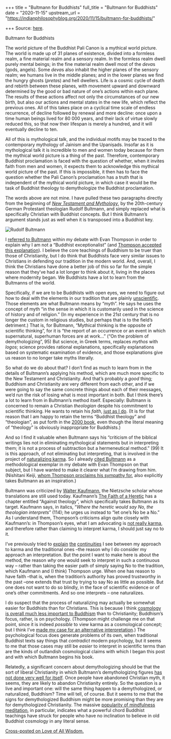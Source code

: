 +++
title = "Bultmann for Buddhists"
full_title = "Bultmann for Buddhists"
date = "2020-11-15"
upstream_url = "https://indianphilosophyblog.org/2020/11/15/bultmann-for-buddhists/"

+++
Source: [here](https://indianphilosophyblog.org/2020/11/15/bultmann-for-buddhists/).

Bultmann for Buddhists

The world picture of the Buddhist Pali Canon is a mythical world
picture. The world is made up of 31 planes of existence, divided into a
formless realm, a fine material realm and a sensory realm. In the
formless realm dwell purely mental beings; in the fine material realm
dwell most of the *deva*s (gods, angels). Some *deva*s also inhabit the
higher planes of the sensory realm; we humans live in the middle planes;
and in the lower planes we find the hungry ghosts (*preta*s) and hell
dwellers. Life is a cosmic cycle of death and rebirth between these
planes, with movement upward and downward determined by the good or bad
nature of one’s actions within each plane. The results of these actions
affect not only the circumstances of our new birth, but also our actions
and mental states in the new life, which reflect the previous ones. All
of this takes place on a cyclical time scale of endless recurrence, of
decline followed by renewal and more decline: once upon a time human
beings lived for 80 000 years, and their lack of virtue slowly reduced
this, so that now their lifespan is merely a hundred, and it will
eventually decline to ten.

All of this is mythological talk, and the individual motifs may be
traced to the contemporary mythology of Jainism and the Upaniṣads.
Insofar as it is mythological talk it is incredible to men and women
today because for them the mythical world picture is a thing of the
past. Therefore, contemporary Buddhist proclamation is faced with the
question of whether, when it invites faith from men and women, it
expects them to acknowledge this mythical world picture of the past. If
this is impossible, it then has to face the question whether the Pali
Canon’s proclamation has a truth that is independent of the mythical
world picture, in which case it would be the task of Buddhist theology
to demythologize the Buddhist proclamation.

The words above are not mine. I have pulled these two paragraphs
directly from the beginning of *[New Testament and
Mythology](https://www.amazon.com/New-Testament-Mythology-Rudolf-Bultmann/dp/0800624424)*,
by the 20th-century German Protestant theologian Rudolf Bultmann, and
simply replaced what is specifically Christian with Buddhist concepts.
But I think Bultmann’s argument stands just as well when it is
transposed into a Buddhist key.

![Rudolf
Bultmann](https://upload.wikimedia.org/wikipedia/commons/a/a0/Rudolf_Bultmann_Portrait.jpg)

I [referred to
Bultmann](http://loveofallwisdom.com/blog/2020/05/naturalizing-buddhism-and-other-traditions/)
within my debate with Evan Thompson in order to explain why I am not a
“Buddhist exceptionalist” (and [Thompson accepted this
explanation](http://indianphilosophyblog.org/2020/06/09/cherry-picking-the-bodhi-tree-a-response-to-lele-guest-post-by-evan-thompson/)).
I believe the core teachings of Buddhism to be truer than those of
Christianity, but I do think that Buddhists face very similar issues to
Christians in defending our tradition in the modern world. And, overall,
I think the Christians have done a better job of this so far for the
simple reason that they’ve had a lot longer to think about it, living in
the places where modernity began. We Buddhists have a lot to learn from
the Bultmanns of the world.

Specifically, if we are to be Buddhists with open eyes, we need to
figure out how to deal with the elements in our tradition that are
plainly
[unscientific](http://loveofallwisdom.com/blog/2010/10/from-supernatural-to-unscientific/).
Those elements are what Bultmann means by “myth”. He says he uses the
concept of myth “in the sense in which it is customarily used in the
science of history and of religion.” (In my experience in the 21st
century that is no longer the custom in religious studies, but perhaps
that is to the field’s detriment.) That is, for Bultmann, “Mythical
thinking is the opposite of scientific thinking”, for it is “the report
of an occurrence or an event in which supernatural, superhuman forces
are at work…” (“On the problem of demythologizing”, 95) But science, in
Greek terms, replaces *mythos* with *logos*; science provides rational
explanations, specifically explanations based on systematic examination
of evidence, and those explanations give us reason to no longer take
myths literally.

So what do we do about that? I don’t find as much to learn from in the
details of Bultmann’s applying his method, which are much more specific
to the New Testament and Christianity. And that’s probably a *good*
thing; Buddhism and Christianity are very different from each other, and
if we were going to say the same concrete things about each of their
messages, we’d run the risk of losing what is most important in both.
But I think there’s a lot to learn from in Bultmann’s method itself.
Especially: Bultmann is concerned to remain a Christian *theologian*
despite his commitment to scientific thinking. He wants to retain his
*faith*, [just as I
do](http://loveofallwisdom.com/blog/2020/06/why-i-am-a-buddhist/). (It
is for that reason that I am happy to retain the terms “Buddhist
theology” and “theologian”, as put forth in the [2000
book](https://www.amazon.com/Buddhist-Theology-Critical-Reflections-Contemporary/dp/0700712038),
even though the literal meaning of “theology” is obviously inappropriate
for Buddhists.)

And so I find it valuable when Bultmann says his “criticism of the
biblical writings lies not in eliminating mythological statements but in
interpreting them; it is not a process of subtraction but a
hermeneutical method.” (99) It is this approach, of not eliminating but
interpreting, that is involved in the project of [naturalizing
karma](http://loveofallwisdom.com/blog/2020/05/the-workings-of-karma-naturalized-and-otherwise/).
So I already [cited
Bultmann](http://loveofallwisdom.com/blog/2020/05/naturalizing-buddhism-and-other-traditions/)
as a methodological exemplar in my debate with Evan Thompson on that
subject, but I have wanted to make it clearer what I’m drawing from him.
(Nishitani Keiji, [whom Thompson proclaims his sympathy
for](http://indianphilosophyblog.org/2020/04/25/clarifying-why-i-am-not-a-buddhist-a-response-to-amod-lele-guest-post-by-evan-thompson/),
also explicitly takes Bultmann as an inspiration.)

Bultmann was criticized by [Walter
Kaufmann](https://en.wikipedia.org/wiki/Walter_Kaufmann_(philosopher)),
the Nietzsche scholar whose translations are still used today.
Kaufmann’s [The Faith of a
Heretic](https://muse.jhu.edu/book/46459#:~:text=Originally%20published%20in%201959%2C%20The,of%20his%20views%20on%20religion.)
has a chapter entitled “Against theology”, which specifically takes
Bultmann as its target. Kaufmann says, in italics, “*Where the heretic
would say No, the theologian interprets*” (114); he urges us instead to
“let one’s No be a No.” As I understand them, Thompson’s criticisms
align quite closely with Kaufmann’s: in Thompson’s eyes, what I am
advocating is [not really
karma](http://indianphilosophyblog.org/2020/08/11/losing-the-thread-a-response-to-lele-guest-post-by-evan-thompson/),
and therefore rather than claiming to interpret karma, I should just say
no to it.

I’ve previously tried to
[explain](http://loveofallwisdom.com/blog/2020/05/naturalizing-buddhism-and-other-traditions/)
[the](http://loveofallwisdom.com/blog/2020/09/when-does-karma-stop-being-karma/)
[continuities](http://loveofallwisdom.com/blog/2020/09/is-the-eudaimonist-proposition-true/)
I see between my approach to karma and the traditional ones –the reason
why I do consider my approach an interpretation. But the point I want to
make here is about the method, the reason *why* one would seek to
interpret in such a continuous way – rather than taking the easier path
of simply saying No to the tradition, which Kaufmann and (I think)
Thompson urge. When one has reason to have faith –that is, when the
tradition’s authority has proved trustworthy in the past –one extends
that trust by trying to say No as little as possible. But one does not
want to do so blindly, in the face of scientific evidence or of one’s
other commitments. And so one interprets – one naturalizes.

I do suspect that the process of naturalizing may actually be somewhat
easier for Buddhists than for Christians. This is because I think
[cosmology is overall much less important to
Buddhism](http://loveofallwisdom.com/blog/2017/12/whose-religion-which-science/)
than to Christianity; Buddhism’s focus, rather, is on psychology.
(Thompson might challenge me on that point, since it is indeed
*possible* to view karma as a cosmological concept; but I think I’ve
[made my case for an alternative
interpretation](http://loveofallwisdom.com/blog/2020/06/an-index-to-the-thompson-lele-correspondence/).)
The psychological focus does generate problems of its own, when
traditional Buddhist texts say things that *contradict* modern
psychology, but it seems to me that those cases may still be *easier* to
interpret in scientific terms than are the kinds of outlandish
cosmological claims with which I began this post and with which Bultmann
begins his book.

Relatedly, a significant concern about demythologizing should be that
the sort of liberal Christianity in which Bultmann’s demythologizing
figures [has not done very well for
itself](http://loveofallwisdom.com/blog/2012/05/the-christianity-that-changes-is-the-one-that-dies/).
Once people have abandoned Christian myth, it seems, they are likely to
abandon Christianity entirely. So the question is a live and important
one: will the same thing happen to a demythologized, or naturalized,
Buddhism? Time will tell, of course. But it seems to me that the signs
for demythologized Buddhism might be more promising than they are for
demythologized Christianity. The massive [popularity of mindfulness
meditation](http://loveofallwisdom.com/blog/2019/09/on-mindfulness/), in
particular, indicates what a powerful chord Buddhist teachings have
struck for people who have no inclination to believe in old Buddhist
cosmology in any literal sense.

[Cross-posted on Love of All
Wisdom.](http://loveofallwisdom.com/blog/2020/11/bultmann-for-buddhists)
